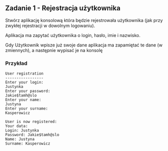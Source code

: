 ## Zadanie 1 - Rejestracja użytkownika

Stwórz aplikację konsolową która będzie rejestrowała użytkownika (jak przy zwykłej rejestracji w dowolnym logowaniu).

Aplikacja ma zapytać użytkownika o login, hasło, imie i nazwisko.

Gdy Użytkownik wpisze już swoje dane aplikacja ma zapamiętać te dane (w zmiennych), a następnie wypisać je na konsolę

### Przykład

```
User registration
-----------------
Enter your login:
Justynka
Enter your password:
Jakie$tamh@slo
Enter your name:
Justyna
Enter your surname:
Kasperowicz

User is now registered:
Your data:
Login: Justynka
Password: Jakie$tamh@slo
Name: Justyna
Surname: Kasperowicz
```